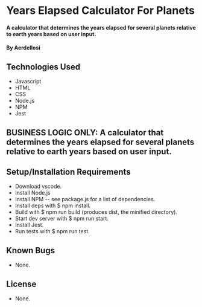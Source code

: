 # Years Elapsed Calculator For Planets

#### A calculator that determines the years elapsed for several planets relative to earth years based on user input.

#### By Aerdellosi

## Technologies Used

- Javascript
- HTML
- CSS
- Node.js
- NPM
- Jest

## BUSINESS LOGIC ONLY: A calculator that determines the years elapsed for several planets relative to earth years based on user input.

## Setup/Installation Requirements

- Download vscode.
- Install Node.js
- Install NPM -- see package.js for a list of dependencies.
- Install deps with $ npm install.
- Build with $ npm run build (produces dist, the minified directory).
- Start dev server with $ npm run start.
- Install Jest.
- Run tests with $ npm run test.
## Known Bugs

- None.

## License

- None.
